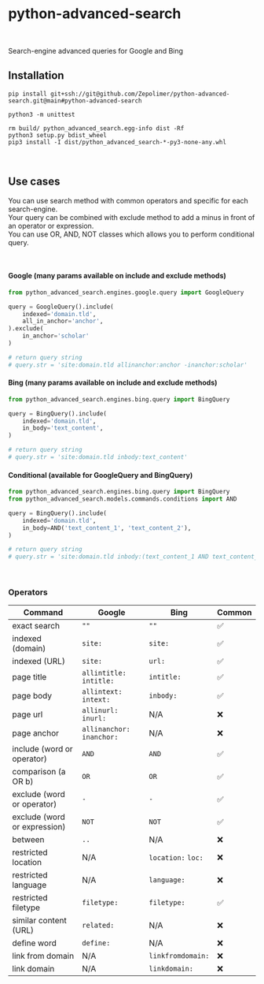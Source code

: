 # python-advanced-search
<br/>

Search-engine advanced queries for Google and Bing  


## Installation
```commandline
pip install git+ssh://git@github.com/Zepolimer/python-advanced-search.git@main#python-advanced-search
```

```commandline
python3 -m unittest
```

```commandline
rm build/ python_advanced_search.egg-info dist -Rf
python3 setup.py bdist_wheel
pip3 install -I dist/python_advanced_search-*-py3-none-any.whl
```
<br/>


## Use cases
You can use search method with common operators and specific for each search-engine.  
Your query can be combined with exclude method to add a minus in front of an operator or expression.  
You can use OR, AND, NOT classes which allows you to perform conditional query.

<br/>

#### Google (many params available on include and exclude methods)

```python
from python_advanced_search.engines.google.query import GoogleQuery

query = GoogleQuery().include(
    indexed='domain.tld',
    all_in_anchor='anchor',
).exclude(
    in_anchor='scholar'
)

# return query string
# query.str = 'site:domain.tld allinanchor:anchor -inanchor:scholar'
```

#### Bing (many params available on include and exclude methods)

```python
from python_advanced_search.engines.bing.query import BingQuery

query = BingQuery().include(
    indexed='domain.tld',
    in_body='text_content',
)

# return query string
# query.str = 'site:domain.tld inbody:text_content'
```


#### Conditional (available for GoogleQuery and BingQuery)

```python
from python_advanced_search.engines.bing.query import BingQuery
from python_advanced_search.models.commands.conditions import AND

query = BingQuery().include(
    indexed='domain.tld',
    in_body=AND('text_content_1', 'text_content_2'),
)

# return query string
# query.str = 'site:domain.tld inbody:(text_content_1 AND text_content_2)'
```

<br/>

### Operators
| Command                      | Google                     | Bing               | Common |
|------------------------------|----------------------------|--------------------|--------|
| exact search                 | `""`                       | `""`               | ✅      |
| indexed (domain)             | `site:`                    | `site:`            | ✅      |
| indexed (URL)                | `site:`                    | `url:`             | ✅      |
| page title                   | `allintitle:` `intitle:`   | `intitle:`         | ✅      |
| page body                    | `allintext:` `intext:`     | `inbody:`          | ✅      |
| page url                     | `allinurl:` `inurl:`       | N/A                | ❌      |
| page anchor                  | `allinanchor:` `inanchor:` | N/A                | ❌      |
| include (word or operator)   | `AND`                      | `AND`              | ✅      |
| comparison (a OR b)          | `OR`                       | `OR`               | ✅      |
| exclude (word or operator)   | `-`                        | `-`                | ✅      |
| exclude (word or expression) | `NOT`                      | `NOT`              | ✅      |
| between                      | `..`                       | N/A                | ❌      |
| restricted location          | N/A                        | `location:` `loc:` | ❌      |
| restricted language          | N/A                        | `language:`        | ❌      |
| restricted filetype          | `filetype:`                | `filetype:`        | ✅      |
| similar content (URL)        | `related:`                 | N/A                | ❌      |
| define word                  | `define:`                  | N/A                | ❌      |
| link from domain             | N/A                        | `linkfromdomain:`  | ❌      |
| link domain                  | N/A                        | `linkdomain:`      | ❌      |

